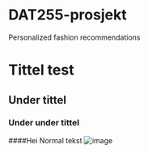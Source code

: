 # DAT255-prosjekt
Personalized fashion recommendations


# Tittel test
## Under tittel
### Under under tittel
####Hei
Normal tekst
![image](https://github.com/602114/DAT255-prosjekt/assets/89074496/84576722-e711-4d7d-a5dd-91eef4cca1c8)
